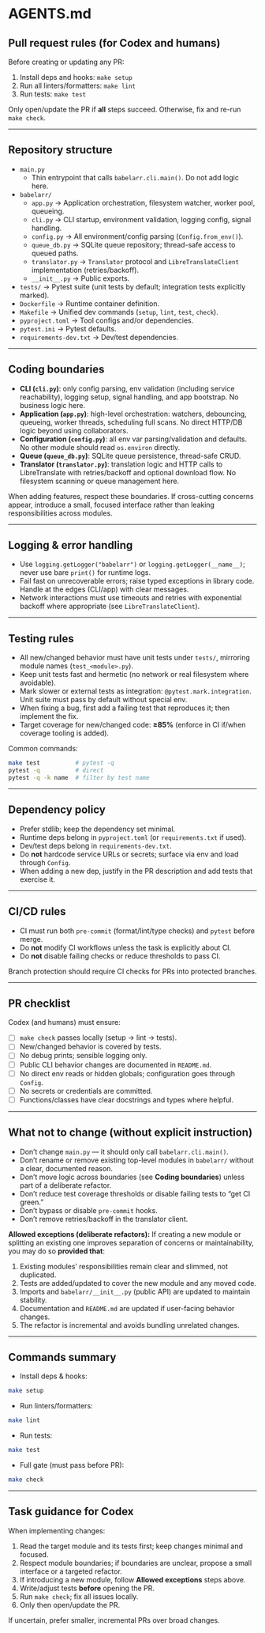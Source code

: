 # AGENTS.md

## Pull request rules (for Codex and humans)

Before creating or updating any PR:
1) Install deps and hooks: `make setup`
2) Run all linters/formatters: `make lint`
3) Run tests: `make test`

Only open/update the PR if **all** steps succeed. Otherwise, fix and re-run `make check`.

---

## Repository structure

- `main.py`
  - Thin entrypoint that calls `babelarr.cli.main()`. Do not add logic here.
- `babelarr/`
  - `app.py` → Application orchestration, filesystem watcher, worker pool, queueing.
  - `cli.py` → CLI startup, environment validation, logging config, signal handling.
  - `config.py` → All environment/config parsing (`Config.from_env()`).
  - `queue_db.py` → SQLite queue repository; thread-safe access to queued paths.
  - `translator.py` → `Translator` protocol and `LibreTranslateClient` implementation (retries/backoff).
  - `__init__.py` → Public exports.
- `tests/` → Pytest suite (unit tests by default; integration tests explicitly marked).
- `Dockerfile` → Runtime container definition.
- `Makefile` → Unified dev commands (`setup`, `lint`, `test`, `check`).
- `pyproject.toml` → Tool configs and/or dependencies.
- `pytest.ini` → Pytest defaults.
- `requirements-dev.txt` → Dev/test dependencies.

---

## Coding boundaries

- **CLI (`cli.py`)**: only config parsing, env validation (including service reachability), logging setup, signal handling, and app bootstrap. No business logic here.
- **Application (`app.py`)**: high-level orchestration: watchers, debouncing, queueing, worker threads, scheduling full scans. No direct HTTP/DB logic beyond using collaborators.
- **Configuration (`config.py`)**: all env var parsing/validation and defaults. No other module should read `os.environ` directly.
- **Queue (`queue_db.py`)**: SQLite queue persistence, thread-safe CRUD.
- **Translator (`translator.py`)**: translation logic and HTTP calls to LibreTranslate with retries/backoff and optional download flow. No filesystem scanning or queue management here.

When adding features, respect these boundaries. If cross-cutting concerns appear, introduce a small, focused interface rather than leaking responsibilities across modules.

---

## Logging & error handling

- Use `logging.getLogger("babelarr")` or `logging.getLogger(__name__)`; never use bare `print()` for runtime logs.
- Fail fast on unrecoverable errors; raise typed exceptions in library code. Handle at the edges (CLI/app) with clear messages.
- Network interactions must use timeouts and retries with exponential backoff where appropriate (see `LibreTranslateClient`).

---

## Testing rules

- All new/changed behavior must have unit tests under `tests/`, mirroring module names (`test_<module>.py`). 
- Keep unit tests fast and hermetic (no network or real filesystem where avoidable). 
- Mark slower or external tests as integration: `@pytest.mark.integration`. Unit suite must pass by default without special env.
- When fixing a bug, first add a failing test that reproduces it; then implement the fix.
- Target coverage for new/changed code: **≥85%** (enforce in CI if/when coverage tooling is added).

Common commands:
```bash
make test          # pytest -q
pytest -q          # direct
pytest -q -k name  # filter by test name
```

---

## Dependency policy

- Prefer stdlib; keep the dependency set minimal.
- Runtime deps belong in `pyproject.toml` (or `requirements.txt` if used).
- Dev/test deps belong in `requirements-dev.txt`.
- Do **not** hardcode service URLs or secrets; surface via env and load through `Config`.
- When adding a new dep, justify in the PR description and add tests that exercise it.

---

## CI/CD rules

- CI must run both `pre-commit` (format/lint/type checks) and `pytest` before merge.
- Do **not** modify CI workflows unless the task is explicitly about CI.
- Do **not** disable failing checks or reduce thresholds to pass CI.

Branch protection should require CI checks for PRs into protected branches.

---

## PR checklist

Codex (and humans) must ensure:

- [ ] `make check` passes locally (setup → lint → tests).
- [ ] New/changed behavior is covered by tests.
- [ ] No debug prints; sensible logging only.
- [ ] Public CLI behavior changes are documented in `README.md`.
- [ ] No direct env reads or hidden globals; configuration goes through `Config`.
- [ ] No secrets or credentials are committed.
- [ ] Functions/classes have clear docstrings and types where helpful.

---

## What not to change (without explicit instruction)

- Don’t change `main.py` — it should only call `babelarr.cli.main()`.
- Don’t rename or remove existing top-level modules in `babelarr/` without a clear, documented reason.
- Don’t move logic across boundaries (see **Coding boundaries**) unless part of a deliberate refactor.
- Don’t reduce test coverage thresholds or disable failing tests to “get CI green.”
- Don’t bypass or disable `pre-commit` hooks.
- Don’t remove retries/backoff in the translator client.

**Allowed exceptions (deliberate refactors):**
If creating a new module or splitting an existing one improves separation of concerns or maintainability, you may do so **provided that**:
1. Existing modules’ responsibilities remain clear and slimmed, not duplicated.
2. Tests are added/updated to cover the new module and any moved code.
3. Imports and `babelarr/__init__.py` (public API) are updated to maintain stability.
4. Documentation and `README.md` are updated if user-facing behavior changes.
5. The refactor is incremental and avoids bundling unrelated changes.

---

## Commands summary

- Install deps & hooks:
```bash
make setup
```
- Run linters/formatters:
```bash
make lint
```
- Run tests:
```bash
make test
```
- Full gate (must pass before PR):
```bash
make check
```

---

## Task guidance for Codex

When implementing changes:
1. Read the target module and its tests first; keep changes minimal and focused.
2. Respect module boundaries; if boundaries are unclear, propose a small interface or a targeted refactor.
3. If introducing a new module, follow **Allowed exceptions** steps above.
4. Write/adjust tests **before** opening the PR.
5. Run `make check`; fix all issues locally.
6. Only then open/update the PR.

If uncertain, prefer smaller, incremental PRs over broad changes.
